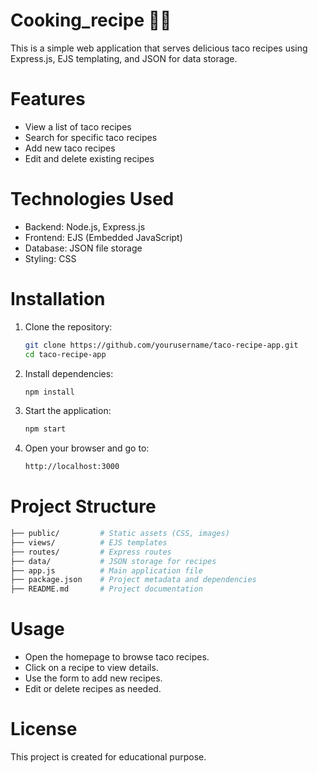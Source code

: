 # Cooking_recipe 👨‍🍳
This is a simple web application that serves delicious taco recipes using Express.js, EJS templating, and JSON for data storage.

# Features

- View a list of taco recipes
- Search for specific taco recipes
- Add new taco recipes
- Edit and delete existing recipes

# Technologies Used

- Backend: Node.js, Express.js
- Frontend: EJS (Embedded JavaScript)
- Database: JSON file storage
- Styling: CSS

# Installation

1. Clone the repository:
    ```bash
    git clone https://github.com/yourusername/taco-recipe-app.git
    cd taco-recipe-app
    ```

2. Install dependencies:
    ```bash
    npm install
    ```

3. Start the application:
    ```bash
    npm start
    ```

4. Open your browser and go to:
    ```bash
    http://localhost:3000
    ```

# Project Structure
```bash
├── public/         # Static assets (CSS, images)
├── views/          # EJS templates
├── routes/         # Express routes
├── data/           # JSON storage for recipes
├── app.js          # Main application file
├── package.json    # Project metadata and dependencies
├── README.md       # Project documentation
```

# Usage

- Open the homepage to browse taco recipes.
- Click on a recipe to view details.
- Use the form to add new recipes.
- Edit or delete recipes as needed.

# License
This project is created for educational purpose.
